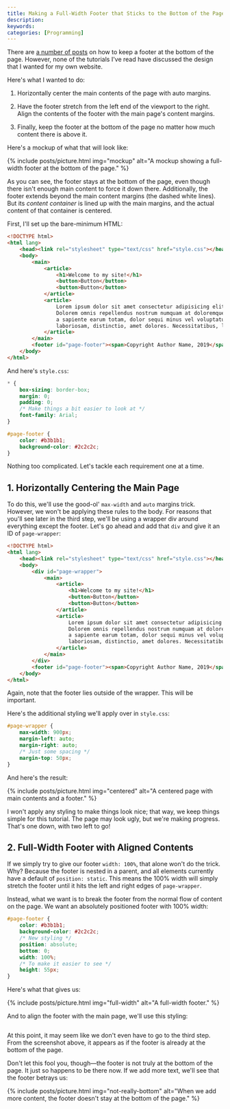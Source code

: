 ```yaml
---
title: Making a Full-Width Footer that Sticks to the Bottom of the Page
description: 
keywords: 
categories: [Programming]
---
```


There are [a number of posts](https://www.freecodecamp.org/news/how-to-keep-your-footer-where-it-belongs-59c6aa05c59c/) on how to keep a footer at the bottom of the page. However, none of the tutorials I've read have discussed the design that I wanted for my own website.

Here's what I wanted to do:

1. Horizontally center the main contents of the page with auto margins.

2. Have the footer stretch from the left end of the viewport to the right. Align the contents of the footer with the main page's content margins.

3. Finally, keep the footer at the bottom of the page no matter how much content there is above it.

Here's a mockup of what that will look like:

{% include posts/picture.html img="mockup" alt="A mockup showing a full-width footer at the bottom of the page." %}

As you can see, the footer stays at the bottom of the page, even though there isn't enough main content to force it down there. Additionally, the footer extends beyond the main content margins (the dashed white lines). But its *content container* is lined up with the main margins, and the actual content of that container is centered.

First, I'll set up the bare-minimum HTML:

```html
<!DOCTYPE html>
<html lang>
    <head><link rel="stylesheet" type="text/css" href="style.css"></head>
    <body>
        <main>
            <article>
                <h1>Welcome to my site!</h1>
                <button>Button</button>
                <button>Button</button>
            </article>
            <article>
                Lorem ipsum dolor sit amet consectetur adipisicing elit. 
                Dolorem omnis repellendus nostrum numquam at doloremque 
                a sapiente earum totam, dolor sequi minus vel voluptatum 
                laboriosam, distinctio, amet dolores. Necessitatibus, laborum!
            </article>
        </main>
        <footer id="page-footer"><span>Copyright Author Name, 2019</span></footer>
    </body>
</html>
```

And here's `style.css`:

```css
* {
    box-sizing: border-box;
    margin: 0;
    padding: 0;
    /* Make things a bit easier to look at */
    font-family: Arial;
}

#page-footer {
    color: #b3b1b1;
    background-color: #2c2c2c;
}
```

Nothing too complicated. Let's tackle each requirement one at a time.

## 1. Horizontally Centering the Main Page

To do this, we'll use the good-ol' `max-width` and `auto` margins trick. However, we won't be applying these rules to the body. For reasons that you'll see later in the third step, we'll be using a wrapper div around everything except the footer. Let's go ahead and add that `div` and give it an ID of `page-wrapper`:

```html
<!DOCTYPE html>
<html lang>
    <head><link rel="stylesheet" type="text/css" href="style.css"></head>
    <body>
        <div id="page-wrapper">
            <main>
                <article>
                    <h1>Welcome to my site!</h1>
                    <button>Button</button>
                    <button>Button</button>
                </article>
                <article>
                    Lorem ipsum dolor sit amet consectetur adipisicing elit. 
                    Dolorem omnis repellendus nostrum numquam at doloremque 
                    a sapiente earum totam, dolor sequi minus vel voluptatum 
                    laboriosam, distinctio, amet dolores. Necessitatibus, laborum!
                </article>
            </main>
        </div>
        <footer id="page-footer"><span>Copyright Author Name, 2019</span></footer>
    </body>
</html>
```

Again, note that the footer lies outside of the wrapper. This will be important.

Here's the additional styling we'll apply over in `style.css`:

```css
#page-wrapper {
    max-width: 900px;
    margin-left: auto;
    margin-right: auto;
    /* Just some spacing */
    margin-top: 50px;
}
```

And here's the result:

{% include posts/picture.html img="centered" alt="A centered page with main contents and a footer." %}

I won't apply any styling to make things look nice; that way, we keep things simple for this tutorial. The page may look ugly, but we're making progress. That's one down, with two left to go!

## 2. Full-Width Footer with Aligned Contents

If we simply try to give our footer `width: 100%`, that alone won't do the trick. Why? Because the footer is nested in a parent, and all elements currently have a default of `position: static`. This means the 100% width will simply stretch the footer until it hits the left and right edges of `page-wrapper`.

Instead, what we want is to break the footer from the normal flow of content on the page. We want an absolutely positioned footer with 100% width:

```css
#page-footer {
    color: #b3b1b1;
    background-color: #2c2c2c;
    /* New styling */
    position: absolute;
    bottom: 0;
    width: 100%;
    /* To make it easier to see */
    height: 55px;
}
```

Here's what that gives us:

{% include posts/picture.html img="full-width" alt="A full-width footer." %}

And to align the footer with the main page, we'll use this styling:

```css

```

At this point, it may seem like we don't even have to go to the third step. From the screenshot above, it appears as if the footer is already at the bottom of the page.

Don't let this fool you, though—the footer is not truly at the bottom of the page. It just so happens to be there now. If we add more text, we'll see that the footer betrays us:

{% include posts/picture.html img="not-really-bottom" alt="When we add more content, the footer doesn't stay at the bottom of the page." %}

